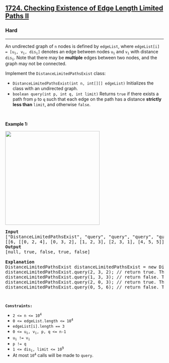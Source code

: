 <h2><a href="https://leetcode.com/problems/checking-existence-of-edge-length-limited-paths-ii/">1724. Checking Existence of Edge Length Limited Paths II</a></h2><h3>Hard</h3><hr><div><p>An undirected graph of <code>n</code> nodes is defined by <code>edgeList</code>, where <code>edgeList[i] = [u<sub>i</sub>, v<sub>i</sub>, dis<sub>i</sub>]</code> denotes an edge between nodes <code>u<sub>i</sub></code> and <code>v<sub>i</sub></code> with distance <code>dis<sub>i</sub></code>. Note that there may be <strong>multiple</strong> edges between two nodes, and the graph may not be connected.</p>

<p>Implement the <code>DistanceLimitedPathsExist</code> class:</p>

<ul>
	<li><code>DistanceLimitedPathsExist(int n, int[][] edgeList)</code> Initializes the class with an undirected graph.</li>
	<li><code>boolean query(int p, int q, int limit)</code> Returns <code>true</code> if there exists a path from <code>p</code> to <code>q</code> such that each edge on the path has a distance <strong>strictly less than</strong> <code>limit</code>, and otherwise <code>false</code>.</li>
</ul>

<p>&nbsp;</p>
<p><strong>Example 1:</strong></p>

<p><strong><img alt="" src="https://assets.leetcode.com/uploads/2021/01/05/messed.png" style="width: 300px; height: 298px;"></strong></p>

<pre><strong>Input</strong>
["DistanceLimitedPathsExist", "query", "query", "query", "query"]
[[6, [[0, 2, 4], [0, 3, 2], [1, 2, 3], [2, 3, 1], [4, 5, 5]]], [2, 3, 2], [1, 3, 3], [2, 0, 3], [0, 5, 6]]
<strong>Output</strong>
[null, true, false, true, false]

<strong>Explanation</strong>
DistanceLimitedPathsExist distanceLimitedPathsExist = new DistanceLimitedPathsExist(6, [[0, 2, 4], [0, 3, 2], [1, 2, 3], [2, 3, 1], [4, 5, 5]]);
distanceLimitedPathsExist.query(2, 3, 2); // return true. There is an edge from 2 to 3 of distance 1, which is less than 2.
distanceLimitedPathsExist.query(1, 3, 3); // return false. There is no way to go from 1 to 3 with distances <strong>strictly</strong> less than 3.
distanceLimitedPathsExist.query(2, 0, 3); // return true. There is a way to go from 2 to 0 with distance &lt; 3: travel from 2 to 3 to 0.
distanceLimitedPathsExist.query(0, 5, 6); // return false. There are no paths from 0 to 5.
</pre>

<p>&nbsp;</p>
<p><code><strong>Constraints:</strong></code></p>

<ul>
	<li><code>2 &lt;= n &lt;= 10<sup>4</sup></code></li>
	<li><code>0 &lt;= edgeList.length &lt;= 10<sup>4</sup></code></li>
	<li><code>edgeList[i].length == 3</code></li>
	<li><code>0 &lt;= u<sub>i</sub>, v<sub>i</sub>, p, q &lt;= n-1</code></li>
	<li><code>u<sub>i</sub> != v<sub>i</sub></code></li>
	<li><code>p != q</code></li>
	<li><code>1 &lt;= dis<sub>i</sub>, limit &lt;= 10<sup>9</sup></code></li>
	<li>At most&nbsp;<code>10<sup>4</sup></code> calls will be made to <code>query</code>.</li>
</ul></div>